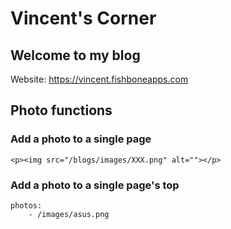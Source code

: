 # Vincent's Corner

## Welcome to my blog
Website: https://vincent.fishboneapps.com

## Photo functions
### Add a photo to a single page
`<p><img src="/blogs/images/XXX.png" alt=""></p>`

### Add a photo to a single page's top
```
photos:
	- /images/asus.png
```
